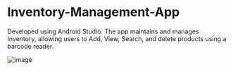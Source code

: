 # Inventory-Management-App
Developed using Android Studio.
The app maintains and manages Inventory, allowing users to Add, View, Search, and delete products using a barcode reader.

![image](https://github.com/DharshanaaS/Inventory-Management-App/assets/100555550/ce09b3bc-5c09-4adb-b5e3-caa038c1ecff)

